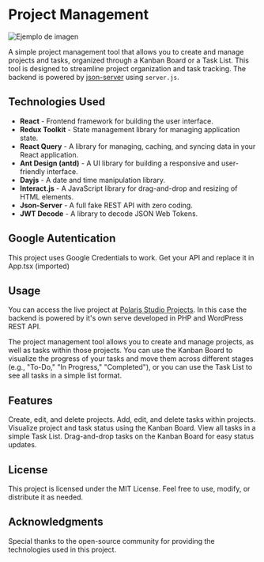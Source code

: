 # Project Management

![Ejemplo de imagen](https://projects.polarisweb.com.co/screenshot.jpg)

A simple project management tool that allows you to create and manage projects and tasks, organized through a Kanban Board or a Task List. This tool is designed to streamline project organization and task tracking. The backend is powered by [json-server](https://github.com/typicode/json-server) using `server.js`.

## Technologies Used

- **React** - Frontend framework for building the user interface.
- **Redux Toolkit** - State management library for managing application state.
- **React Query** - A library for managing, caching, and syncing data in your React application.
- **Ant Design (antd)** - A UI library for building a responsive and user-friendly interface.
- **Dayjs** - A date and time manipulation library.
- **Interact.js** - A JavaScript library for drag-and-drop and resizing of HTML elements.
- **Json-Server** - A full fake REST API with zero coding.
- **JWT Decode** - A library to decode JSON Web Tokens.

## Google Autentication
This project uses Google Credentials to work. Get your API and replace it in App.tsx (imported)


## Usage
You can access the live project at [Polaris Studio Projects](https://projects.polarisweb.com.co/). In this case the backend is powered by it's own serve developed in PHP and WordPress REST API.

The project management tool allows you to create and manage projects, as well as tasks within those projects. You can use the Kanban Board to visualize the progress of your tasks and move them across different stages (e.g., "To-Do," "In Progress," "Completed"), or you can use the Task List to see all tasks in a simple list format.

## Features
Create, edit, and delete projects.
Add, edit, and delete tasks within projects.
Visualize project and task status using the Kanban Board.
View all tasks in a simple Task List.
Drag-and-drop tasks on the Kanban Board for easy status updates.

## License
This project is licensed under the MIT License. Feel free to use, modify, or distribute it as needed.

## Acknowledgments
Special thanks to the open-source community for providing the technologies used in this project.
